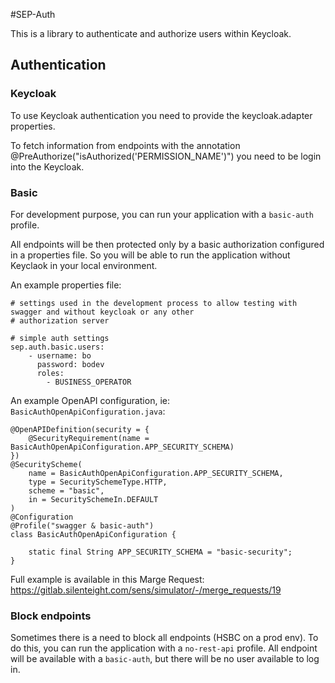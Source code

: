#SEP-Auth

This is a library to authenticate and authorize users within Keycloak.

## Authentication

### Keycloak

To use Keycloak authentication you need to provide the keycloak.adapter properties.

To fetch information from endpoints with the annotation @PreAuthorize("isAuthorized('PERMISSION_NAME')") you need to be login into the Keycloak.

### Basic

For development purpose, you can run your application with a `basic-auth` profile.

All endpoints will be then protected only by a basic authorization configured in a properties file.
So you will be able to run the application without Keyclaok in your local environment.

An example properties file:

    # settings used in the development process to allow testing with swagger and without keycloak or any other
    # authorization server

    # simple auth settings
    sep.auth.basic.users:
        - username: bo
          password: bodev
          roles:
            - BUSINESS_OPERATOR

An example OpenAPI configuration, ie: `BasicAuthOpenApiConfiguration.java`:

    @OpenAPIDefinition(security = {
        @SecurityRequirement(name = BasicAuthOpenApiConfiguration.APP_SECURITY_SCHEMA)
    })
    @SecurityScheme(
        name = BasicAuthOpenApiConfiguration.APP_SECURITY_SCHEMA,
        type = SecuritySchemeType.HTTP,
        scheme = "basic",
        in = SecuritySchemeIn.DEFAULT
    )
    @Configuration
    @Profile("swagger & basic-auth")
    class BasicAuthOpenApiConfiguration {

        static final String APP_SECURITY_SCHEMA = "basic-security";
    }


Full example is available in this Marge Request:
https://gitlab.silenteight.com/sens/simulator/-/merge_requests/19

### Block endpoints

Sometimes there is a need to block all endpoints (HSBC on a prod env).
To do this, you can run the application with a `no-rest-api` profile.
All endpoint will be available with a `basic-auth`, but there will be no user available to log in.

